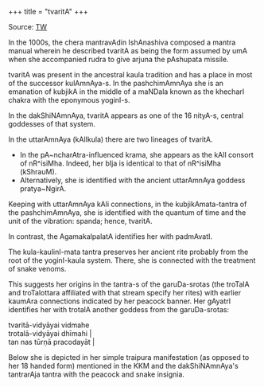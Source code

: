 +++
title = "tvaritA"
+++

Source: [TW](https://x.com/blog_supplement/status/1878183319051088255)

In the 1000s, the chera mantravAdin IshAnashiva composed a mantra manual wherein he described tvaritA as being the form assumed by umA when she accompanied rudra to give arjuna the pAshupata missile. 

tvaritA was present in the ancestral kaula tradition and has a place in most of the successor kulAmnAya-s. In the pashchimAmnAya she is an emanation of kubjikA in the middle of a maNDala known as the khecharI chakra with the eponymous yoginI-s. 

In the dakShiNAmnAya, tvaritA appears as one of the 16 nityA-s, central goddesses of that system. 

In the uttarAmnAya (kAlIkula) there are two lineages of tvaritA. 

- In the pA~ncharAtra-influenced krama, she appears as the kAlI consort of nR^isiMha. Indeed, her bIja is identical to that of nR^isiMha (kShrauM). 
- Alternatively, she is identified with the ancient uttarAmnAya goddess pratya~NgirA. 
  
Keeping with uttarAmnAya kAli connections, in the kubjikAmata-tantra of the pashchimAmnAya, she is identified with the quantum of time and the unit of the vibration: spanda; hence, tvaritA. 

In contrast, the AgamakalpalatA identifies her with padmAvatI. 

The kula-kaulinI-mata tantra preserves her ancient rite probably from the root of the yoginI-kaula system. There, she is connected with the treatment of snake venoms. 

This suggests her origins in the tantra-s of the garuDa-srotas (the troTalA and troTalottara affiliated with that stream specify her rites) with earlier kaumAra connections indicated by her peacock banner. Her gAyatrI identifies her with trotalA another goddess from the garuDa-srotas:

tvaritā-vidyāyai vidmahe  
trotalā-vidyāyai dhīmahi |  
tan nas tūrṇā pracodayāt |

Below she is depicted in her simple traipura manifestation (as opposed to her 18 handed form) mentioned in the KKM and the dakShiNAmnAya's tantrarAja tantra with the peacock and snake insignia.